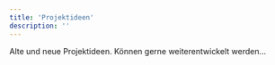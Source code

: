 ```yaml
---
title: 'Projektideen'
description: ''
---
```


Alte und neue Projektideen. Können gerne weiterentwickelt werden...
